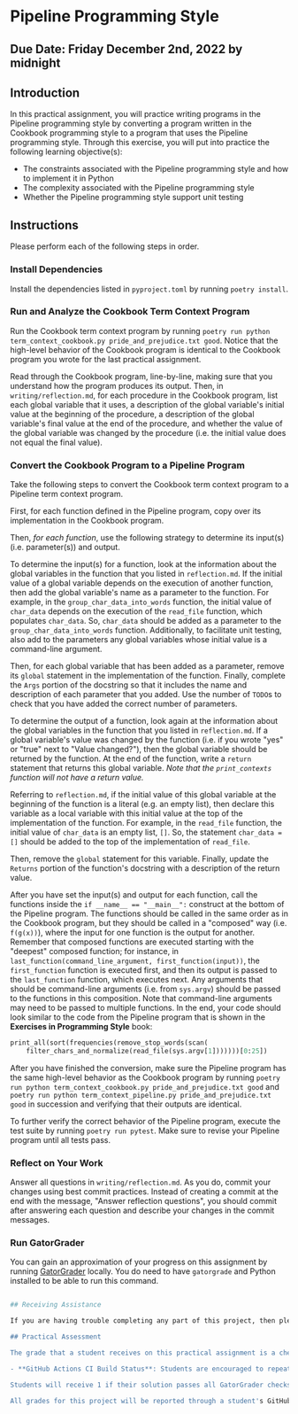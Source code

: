 # Pipeline Programming Style

## Due Date: Friday December 2nd, 2022 by midnight

## Introduction

In this practical assignment, you will practice writing programs in the Pipeline programming style by converting a program written in the Cookbook programming style to a program that uses the Pipeline programming style. Through this exercise, you will put into practice the following learning objective(s):

- The constraints associated with the Pipeline programming style and how to implement it in Python
- The complexity associated with the Pipeline programming style
- Whether the Pipeline programming style support unit testing

## Instructions

Please perform each of the following steps in order.

### Install Dependencies

Install the dependencies listed in `pyproject.toml` by running `poetry install`.

### Run and Analyze the Cookbook Term Context Program

Run the Cookbook term context program by running `poetry run python term_context_cookbook.py pride_and_prejudice.txt good`. Notice that the high-level behavior of the Cookbook program is identical to the Cookbook program you wrote for the last practical assignment.

Read through the Cookbook program, line-by-line, making sure that you understand how the program produces its output. Then, in `writing/reflection.md`, for each procedure in the Cookbook program, list each global variable that it uses, a description of the global variable's initial value at the beginning of the procedure, a description of the global variable's final value at the end of the procedure, and whether the value of the global variable was changed by the procedure (i.e. the initial value does not equal the final value).

### Convert the Cookbook Program to a Pipeline Program

Take the following steps to convert the Cookbook term context program to a Pipeline term context program.

First, for each function defined in the Pipeline program, copy over its implementation in the Cookbook program.

Then, _for each function_, use the following strategy to determine its input(s) (i.e. parameter(s)) and output.

To determine the input(s) for a function, look at the information about the global variables in the function that you listed in `reflection.md`. If the initial value of a global variable depends on the execution of another function, then add the global variable's name as a parameter to the function. For example, in the `group_char_data_into_words` function, the initial value of `char_data` depends on the execution of the `read_file` function, which populates `char_data`. So, `char_data` should be added as a parameter to the `group_char_data_into_words` function. Additionally, to facilitate unit testing, also add to the parameters any global variables whose initial value is a command-line argument.

Then, for each global variable that has been added as a parameter, remove its `global` statement in the implementation of the function. Finally, complete the `Args` portion of the docstring so that it includes the name and description of each parameter that you added. Use the number of `TODO`s to check that you have added the correct number of parameters.

To determine the output of a function, look again at the information about the global variables in the function that you listed in `reflection.md`. If a global variable's value was changed by the function (i.e. if you wrote "yes" or "true" next to "Value changed?"), then the global variable should be returned by the function. At the end of the function, write a `return` statement that returns this global variable. _Note that the `print_contexts` function will not have a return value._

Referring to `reflection.md`, if the initial value of this global variable at the beginning of the function is a literal (e.g. an empty list), then declare this variable as a local variable with this initial value at the top of the implementation of the function. For example, in the `read_file` function, the initial value of `char_data` is an empty list, `[]`. So, the statement `char_data = []` should be added to the top of the implementation of `read_file`.

Then, remove the `global` statement for this variable. Finally, update the `Returns` portion of the function's docstring with a description of the return value.

After you have set the input(s) and output for each function, call the functions inside the `if __name__ == "__main__":` construct at the bottom of the Pipeline program. The functions should be called in the same order as in the Cookbook program, but they should be called in a "composed" way (i.e. `f(g(x))`), where the input for one function is the output for another. Remember that composed functions are executed starting with the "deepest" composed function; for instance, in `last_function(command_line_argument, first_function(input))`, the `first_function` function is executed first, and then its output is passed to the `last_function` function, which executes next. Any arguments that should be command-line arguments (i.e. from `sys.argv`) should be passed to the functions in this composition. Note that command-line arguments may need to be passed to multiple functions. In the end, your code should look similar to the code from the Pipeline program that is shown in the **Exercises in Programming Style** book:

```python
print_all(sort(frequencies(remove_stop_words(scan(
    filter_chars_and_normalize(read_file(sys.argv[1]))))))[0:25])
```

After you have finished the conversion, make sure the Pipeline program has the same high-level behavior as the Cookbook program by running `poetry run python term_context_cookbook.py pride_and_prejudice.txt good` and `poetry run python term_context_pipeline.py pride_and_prejudice.txt good` in succession and verifying that their outputs are identical.

To further verify the correct behavior of the Pipeline program, execute the test suite by running `poetry run pytest`. Make sure to revise your Pipeline program until all tests pass.

### Reflect on Your Work

Answer all questions in `writing/reflection.md`. As you do, commit your changes using best commit practices. Instead of creating a commit at the end with the message, "Answer reflection questions", you should commit after answering each question and describe your changes in the commit messages.

### Run GatorGrader

You can gain an approximation of your progress on this assignment by running [GatorGrader](https://github.com/GatorEducator/gatorgrader) locally. You do need to have `gatorgrade` and Python installed to be able to run this command.

```bash gatorgrade --config config/gatorgrade.yml

## Receiving Assistance

If you are having trouble completing any part of this project, then please talk with either the course instructor or a student technical leader during the class session. Alternatively, you may ask questions in the Discord channel for this course. Finally, you can schedule a meeting during the course instructor's office hours.

## Practical Assessment

The grade that a student receives on this practical assignment is a checkmark grade (0 or 1) and is based on:

- **GitHub Actions CI Build Status**: Students are encouraged to repeatedly try to complete the assignment until it passes all GitHub Actions jobs. Students will receive a checkmark grade if their last before-the-deadline build passes and a green ✔ appears in their GitHub commit log instead of a red ✗.

Students will receive 1 if their solution passes all GatorGrader checks and receives a green ✔ in their last commit.

All grades for this project will be reported through a student's GitHub gradebook repository.
